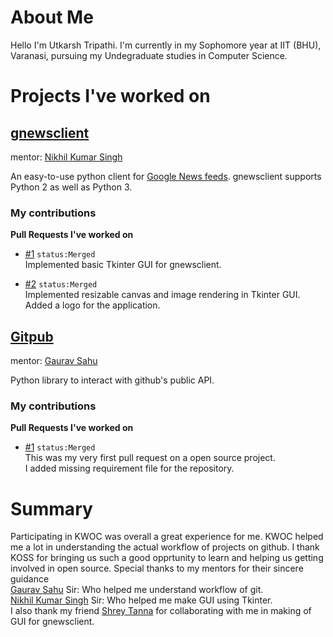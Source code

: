 # About Me
Hello I'm Utkarsh Tripathi.
I'm currently in my Sophomore year at IIT (BHU), Varanasi, pursuing my Undegraduate studies in Computer Science.


# Projects I've worked on
## [gnewsclient](https://github.com/nikhilkumarsingh/gnewsclient/)
mentor: [Nikhil Kumar Singh](https://github.com/nikhilkumarsingh)

An easy-to-use python client for [Google News feeds](https://news.google.com/).
gnewsclient supports Python 2 as well as Python 3.

### My contributions 
  **Pull Requests I've worked on**
  
- [#1](https://github.com/nikhilkumarsingh/gnewsclient/pull/16)   `status:Merged` <br/>
  Implemented basic Tkinter GUI for gnewsclient.
  
  
- [#2](https://github.com/nikhilkumarsingh/gnewsclient/pull/18)   `status:Merged` <br/>
  Implemented resizable canvas and image rendering in Tkinter GUI.<br/>
  Added a logo for the application.


## [Gitpub](https://github.com/Demfier/GitPub)
mentor: [Gaurav Sahu](https://github.com/Demfier)

Python library to interact with github's public API.

### My contributions
  **Pull Requests I've worked on**
  
  - [#1](https://github.com/Demfier/GitPub/pull/28)   `status:Merged` <br/>
   This was my very first pull request on a open source project.<br/>
   I added missing requirement file for the repository.
   
   
# Summary
Participating in KWOC was overall a great experience for me.
KWOC helped me a lot in understanding the actual workflow of projects on github. I thank KOSS for bringing us such a good opprtunity to learn and helping us getting involved in open source. Special thanks to my mentors for their sincere guidance<br/> 
[Gaurav Sahu](https://github.com/Demfier) Sir: Who helped me understand workflow of git.<br/>
[Nikhil Kumar Singh](https://github.com/nikhilkumarsingh/) Sir: Who helped me make GUI using Tkinter.<br/>
I also thank my friend [Shrey Tanna](https://github.com/Shrey97/) for collaborating with me in making of GUI for gnewsclient.




   
  
